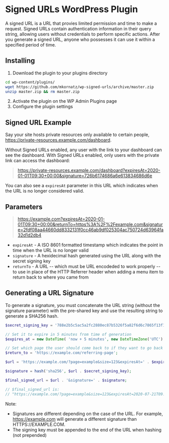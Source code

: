 # Signed URLs WordPress Plugin

A signed URL is a URL that provies limited permission and time to make a request. Signed URLs contain authentication information in their query string, allowing users without credentials to perform specific actions. After you generate a signed URL, anyone who possesses it can use it within a specified period of time.

## Installing

1. Download the plugin to your plugins directory
```bash
cd wp-content/plugins/
wget https://github.com/mkornatz/wp-signed-urls/archive/master.zip
unzip master.zip && rm master.zip
```
2. Activate the plugin on the WP Admin Plugins page
3. Configure the plugin settings

## Signed URL Example

Say your site hosts private resources only available to certain people, https://private-resources.example.com/dashboard.

Without Signed URLs enabled, any user with the link to your dashboard can see the dashboard. With Signed URLs enabled, only users with the private link can access the dashboard:

 > https://private-resources.example.com/dashboard?expiresAt=2020-01-01T09:30+00:00&signature=726b6174686a6e613834686d6e

You can also see a `expiresAt` parameter in this URL which indicates when the URL is no longer considered valid.

## Parameters

> https://example.com?expiresAt=2020-01-01T09:30+00:00&returnTo=https%3A%2F%2Fexample.com&signature=2fdf08aa44660dd8332131f0cc46ab9df025304ac750724d63964fa32d1d2db4

- `expiresAt` - A ISO 8601 formatted timestamp which indicates the point in time when the URL is no longer valid
- `signature` - A hexidecimal hash generated using the URL along with the secret signing key
- `returnTo` - A URL -- which must be URL encodeded to work properly -- to use in place of the HTTP Referrer header when adding a menu item to return back to where you came from

## Generating a URL Signature

To generate a signature, you must concatenate the URL string (without the signature parameter) with the pre-shared key and use the resulting string to generate a SHA256 hash.

```php
$secret_signing_key = '788e2b5c5ac5a2fc2880ec87b5326f5a82f6d6c7865f13f12c5a7ffa0';

// Set it to expire in 5 minutes from time of generation
$expires_at = new DateTime( 'now + 5 minutes', new DateTimeZone('UTC') );

// Set which page the user should come back to if they want to go back from where they came
$return_to = 'https://example.com/referring-page';

$url = 'https://example.com/?page=example&size=123&expiresAt=' . $expires_at->format(DateTime::ATOM) . '&returnTo=' . rawurlencode($return_to);

$signature = hash('sha256', $url . $secret_signing_key);

$final_signed_url = $url . '&signature=' . $signature;

// $final_signed_url is:
// "https://example.com/?page=example&size=123&expiresAt=2020-07-21T09:30+00:00&returnTo=https%3A%2F%2Fexample.com%2Freferring-page&signature=cc17d97b51f09f3b38a598972b4b339d8a08059cde6b5fb81f2bef62f201d567"
```

Note:

- Signatures are different depending on the case of the URL. For example, https://example.com will generate a different signature than HTTPS://EXAMPLE.COM.
- The signing key must be appended to the end of the URL when hashing (not prepended)
